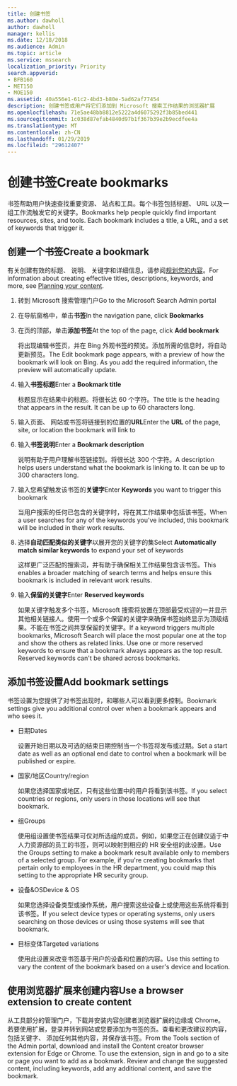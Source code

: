 ```yaml
---
title: 创建书签
ms.author: dawholl
author: dawholl
manager: kellis
ms.date: 12/18/2018
ms.audience: Admin
ms.topic: article
ms.service: mssearch
localization_priority: Priority
search.appverid:
- BFB160
- MET150
- MOE150
ms.assetid: 40a556e1-61c2-4bd3-b80e-5ad62af77454
description: 创建书签或用户将它们添加到 Microsoft 搜索工作结果的浏览器扩展
ms.openlocfilehash: 71e5ae48bb8812e5222a4d6075292f3b85bed441
ms.sourcegitcommit: 1c038d87efab4840d97b1f367b39e2b9ecdfee4a
ms.translationtype: MT
ms.contentlocale: zh-CN
ms.lasthandoff: 01/29/2019
ms.locfileid: "29612407"
---
```

# <a name="create-bookmarks"></a><span data-ttu-id="7d608-103">创建书签</span><span class="sxs-lookup"><span data-stu-id="7d608-103">Create bookmarks</span></span>

<span data-ttu-id="7d608-p101">书签帮助用户快速查找重要资源、 站点和工具。每个书签包括标题、 URL 以及一组工作流触发它的关键字。</span><span class="sxs-lookup"><span data-stu-id="7d608-p101">Bookmarks help people quickly find important resources, sites, and tools. Each bookmark includes a title, a URL, and a set of keywords that trigger it.</span></span>
  
## <a name="create-a-bookmark"></a><span data-ttu-id="7d608-106">创建一个书签</span><span class="sxs-lookup"><span data-stu-id="7d608-106">Create a bookmark</span></span>

<span data-ttu-id="7d608-107">有关创建有效的标题、 说明、 关键字和详细信息，请参阅[规划您的内容](plan-your-content.md)。</span><span class="sxs-lookup"><span data-stu-id="7d608-107">For information about creating effective titles, descriptions, keywords, and more, see [Planning your content](plan-your-content.md).</span></span>
  
1. <span data-ttu-id="7d608-108">转到 Microsoft 搜索管理门户</span><span class="sxs-lookup"><span data-stu-id="7d608-108">Go to the Microsoft Search Admin portal</span></span>
    
2. <span data-ttu-id="7d608-109">在导航窗格中，单击**书签**</span><span class="sxs-lookup"><span data-stu-id="7d608-109">In the navigation pane, click **Bookmarks**</span></span>
    
3. <span data-ttu-id="7d608-110">在页的顶部，单击**添加书签**</span><span class="sxs-lookup"><span data-stu-id="7d608-110">At the top of the page, click **Add bookmark**</span></span>
    
    <span data-ttu-id="7d608-p102">将出现编辑书签页，并在 Bing 外观书签的预览。添加所需的信息时，将自动更新预览。</span><span class="sxs-lookup"><span data-stu-id="7d608-p102">The Edit bookmark page appears, with a preview of how the bookmark will look on Bing. As you add the required information, the preview will automatically update.</span></span>
    
4. <span data-ttu-id="7d608-113">输入**书签标题**</span><span class="sxs-lookup"><span data-stu-id="7d608-113">Enter a **Bookmark title**</span></span>
    
    <span data-ttu-id="7d608-p103">标题显示在结果中的标题。将很长达 60 个字符。</span><span class="sxs-lookup"><span data-stu-id="7d608-p103">The title is the heading that appears in the result. It can be up to 60 characters long.</span></span>
    
5. <span data-ttu-id="7d608-116">输入页面、 网站或书签将链接到的位置的**URL**</span><span class="sxs-lookup"><span data-stu-id="7d608-116">Enter the **URL** of the page, site, or location the bookmark will link to</span></span> 
    
6. <span data-ttu-id="7d608-117">输入**书签说明**</span><span class="sxs-lookup"><span data-stu-id="7d608-117">Enter a **Bookmark description**</span></span>
    
    <span data-ttu-id="7d608-p104">说明有助于用户理解书签链接到。将很长达 300 个字符。</span><span class="sxs-lookup"><span data-stu-id="7d608-p104">A description helps users understand what the bookmark is linking to. It can be up to 300 characters long.</span></span>
    
7. <span data-ttu-id="7d608-120">输入您希望触发该书签的**关键字**</span><span class="sxs-lookup"><span data-stu-id="7d608-120">Enter **Keywords** you want to trigger this bookmark</span></span> 
    
    <span data-ttu-id="7d608-121">当用户搜索的任何已包含的关键字时，将在其工作结果中包括该书签。</span><span class="sxs-lookup"><span data-stu-id="7d608-121">When a user searches for any of the keywords you've included, this bookmark will be included in their work results.</span></span>
    
8. <span data-ttu-id="7d608-122">选择**自动匹配类似的关键字**以展开您的关键字的集</span><span class="sxs-lookup"><span data-stu-id="7d608-122">Select **Automatically match similar keywords** to expand your set of keywords</span></span> 
    
    <span data-ttu-id="7d608-123">这样更广泛匹配的搜索词，并有助于确保相关工作结果包含该书签。</span><span class="sxs-lookup"><span data-stu-id="7d608-123">This enables a broader matching of search terms and helps ensure this bookmark is included in relevant work results.</span></span>
    
9. <span data-ttu-id="7d608-124">输入**保留的关键字**</span><span class="sxs-lookup"><span data-stu-id="7d608-124">Enter **Reserved keywords**</span></span>
    
    <span data-ttu-id="7d608-p105">如果关键字触发多个书签，Microsoft 搜索将放置在顶部最受欢迎的一并显示其他相关链接人。使用一个或多个保留的关键字来确保书签始终显示为顶级结果。不能在书签之间共享保留的关键字。</span><span class="sxs-lookup"><span data-stu-id="7d608-p105">If a keyword triggers multiple bookmarks, Microsoft Search will place the most popular one at the top and show the others as related links. Use one or more reserved keywords to ensure that a bookmark always appears as the top result. Reserved keywords can't be shared across bookmarks.</span></span>
    
## <a name="add-bookmark-settings"></a><span data-ttu-id="7d608-128">添加书签设置</span><span class="sxs-lookup"><span data-stu-id="7d608-128">Add bookmark settings</span></span>

<span data-ttu-id="7d608-129">书签设置为您提供了对书签出现时，和哪些人可以看到更多控制。</span><span class="sxs-lookup"><span data-stu-id="7d608-129">Bookmark settings give you additional control over when a bookmark appears and who sees it.</span></span>
  
- <span data-ttu-id="7d608-130">日期</span><span class="sxs-lookup"><span data-stu-id="7d608-130">Dates</span></span>
    
    <span data-ttu-id="7d608-131">设置开始日期以及可选的结束日期控制当一个书签将发布或过期。</span><span class="sxs-lookup"><span data-stu-id="7d608-131">Set a start date as well as an optional end date to control when a bookmark will be published or expire.</span></span> 
    
- <span data-ttu-id="7d608-132">国家/地区</span><span class="sxs-lookup"><span data-stu-id="7d608-132">Country/region</span></span>
    
    <span data-ttu-id="7d608-133">如果您选择国家或地区，只有这些位置中的用户将看到该书签。</span><span class="sxs-lookup"><span data-stu-id="7d608-133">If you select countries or regions, only users in those locations will see that bookmark.</span></span>
    
- <span data-ttu-id="7d608-134">组</span><span class="sxs-lookup"><span data-stu-id="7d608-134">Groups</span></span>
    
    <span data-ttu-id="7d608-p106">使用组设置使书签结果可仅对所选组的成员。例如，如果您正在创建仅适于中人力资源部的员工的书签，则可以映射到相应的 HR 安全组的此设置。</span><span class="sxs-lookup"><span data-stu-id="7d608-p106">Use the Groups setting to make a bookmark result available only to members of a selected group. For example, if you're creating bookmarks that pertain only to employees in the HR department, you could map this setting to the appropriate HR security group.</span></span>
    
- <span data-ttu-id="7d608-137">设备&amp;OS</span><span class="sxs-lookup"><span data-stu-id="7d608-137">Device &amp; OS</span></span>
    
    <span data-ttu-id="7d608-138">如果您选择设备类型或操作系统，用户搜索这些设备上或使用这些系统将看到该书签。</span><span class="sxs-lookup"><span data-stu-id="7d608-138">If you select device types or operating systems, only users searching on those devices or using those systems will see that bookmark.</span></span>
    
- <span data-ttu-id="7d608-139">目标变体</span><span class="sxs-lookup"><span data-stu-id="7d608-139">Targeted variations</span></span>
    
    <span data-ttu-id="7d608-140">使用此设置来改变书签基于用户的设备和位置的内容。</span><span class="sxs-lookup"><span data-stu-id="7d608-140">Use this setting to vary the content of the bookmark based on a user's device and location.</span></span>
    
## <a name="use-a-browser-extension-to-create-content"></a><span data-ttu-id="7d608-141">使用浏览器扩展来创建内容</span><span class="sxs-lookup"><span data-stu-id="7d608-141">Use a browser extension to create content</span></span>

<span data-ttu-id="7d608-p107">从工具部分的管理门户，下载并安装内容创建者浏览器扩展的边缘或 Chrome。若要使用扩展，登录并转到网站或您要添加为书签的页。查看和更改建议的内容，包括关键字、 添加任何其他内容，并保存该书签。</span><span class="sxs-lookup"><span data-stu-id="7d608-p107">From the Tools section of the Admin portal, download and install the Content creator browser extension for Edge or Chrome. To use the extension, sign in and go to a site or page you want to add as a bookmark. Review and change the suggested content, including keywords, add any additional content, and save the bookmark.</span></span>